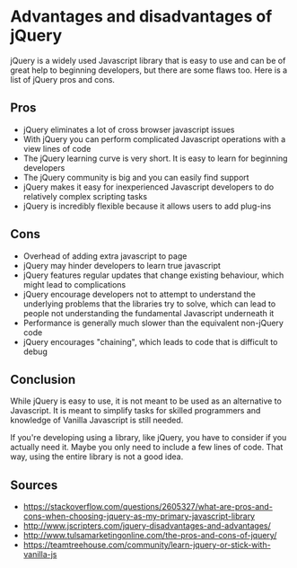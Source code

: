 # Advantages and disadvantages of jQuery

jQuery is a widely used Javascript library that is easy to use and can be of great help to beginning developers, but there are some flaws too. Here is a list of jQuery pros and cons.

## Pros

* jQuery eliminates a lot of cross browser javascript issues
* With jQuery you can perform complicated Javascript operations with a view lines of code
* The jQuery learning curve is very short. It is easy to learn for beginning developers
* The jQuery community is big and you can easily find support
* jQuery makes it easy for inexperienced Javascript developers to do relatively complex scripting tasks
* jQuery is incredibly flexible because it allows users to add plug-ins

## Cons

* Overhead of adding extra javascript to page
* jQuery may hinder developers to learn true javascript
* jQuery features regular updates that change existing behaviour, which might lead to complications
* jQuery encourage developers not to attempt to understand the underlying problems that the libraries try to solve, which can lead to people not understanding the fundamental Javascript underneath it
* Performance is generally much slower than the equivalent non-jQuery code
* jQuery encourages "chaining", which leads to code that is difficult to debug

## Conclusion

While jQuery is easy to use, it is not meant to be used as an alternative to Javascript. It is meant to simplify tasks for skilled programmers and knowledge of Vanilla Javascript is still needed.

If you're developing using a library, like jQuery, you have to consider if you actually need it. Maybe you only need to include a few lines of code. That way, using the entire library is not a good idea.

## Sources

* https://stackoverflow.com/questions/2605327/what-are-pros-and-cons-when-choosing-jquery-as-my-primary-javascript-library
* http://www.jscripters.com/jquery-disadvantages-and-advantages/
* http://www.tulsamarketingonline.com/the-pros-and-cons-of-jquery/
* https://teamtreehouse.com/community/learn-jquery-or-stick-with-vanilla-js

